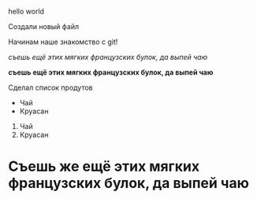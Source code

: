 hello world

Создали новый файл

Начинам наше знакомство  с  git!

*съешь ещё этих мягких французских булок, да выпей чаю*

**съешь ещё этих мягких французских булок, да выпей чаю**  

Сделал  список продутов

* Чай
* Круасан

1. Чай
2. Круасан

# Съешь же ещё этих мягких французских булок, да выпей чаю

